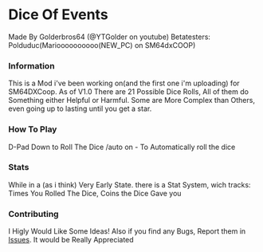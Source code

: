 # Dice Of Events

Made By Golderbros64 (@YTGolder on youtube)
Betatesters: Polduduc(Marioooooooooo(NEW_PC) on SM64dxCOOP)

### Information
This is a Mod i've been working on(and the first one i'm uploading) for SM64DXCoop.
As of V1.0 There are 21 Possible Dice Rolls, All of them do Something either Helpful or Harmful.
Some are More Complex than Others, even going up to lasting until you get a star.

### How To Play
D-Pad Down to Roll The Dice
/auto on - To Automatically roll the dice

### Stats
While in a (as i think) Very Early State. there is a Stat System, wich tracks: Times You Rolled The Dice, Coins the Dice Gave you

### Contributing
I Higly Would Like Some Ideas!
Also if you find any Bugs, Report them in [Issues](https://github.com/GolderBros64/DiceOfEvents/issues). It would be Really Appreciated